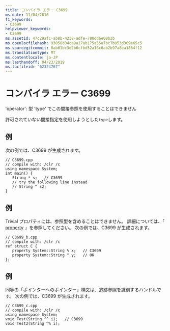 ```yaml
---
title: コンパイラ エラー C3699
ms.date: 11/04/2016
f1_keywords:
- C3699
helpviewer_keywords:
- C3699
ms.assetid: 47c29afc-ab8b-4238-adfe-788dd6e00b3b
ms.openlocfilehash: 93058d34ca9a17ab175a55a7bc7b953d369e65c5
ms.sourcegitcommit: 0ab61bc3d2b6cfbd52a16c6ab2b97a8ea1864f12
ms.translationtype: MT
ms.contentlocale: ja-JP
ms.lasthandoff: 04/23/2019
ms.locfileid: "62324767"
---
```

# <a name="compiler-error-c3699"></a>コンパイラ エラー C3699

'operator': 型 'type' でこの間接参照を使用することはできません

許可されていない間接指定を使用しようとした`type`します。

## <a name="example"></a>例

次の例では、C3699 が生成されます。

```
// C3699.cpp
// compile with: /clr /c
using namespace System;
int main() {
   String * s;   // C3699
   // try the following line instead
   // String ^ s2;
}
```

## <a name="example"></a>例

Trivial プロパティには、参照型を含めることはできません。 詳細については、「 [property](../../extensions/property-cpp-component-extensions.md) 」を参照してください。 次の例では、C3699 が生成されます。

```
// C3699_b.cpp
// compile with: /clr /c
ref struct C {
   property System::String % x;   // C3699
   property System::String ^ y;   // OK
};
```

## <a name="example"></a>例

同等の「ポインターへのポインター」構文は、追跡参照を識別するハンドルです。 次の例では、C3699 が生成されます。

```
// C3699_c.cpp
// compile with: /clr /c
using namespace System;
void Test(String ^^ i);   // C3699
void Test2(String ^% i);
```